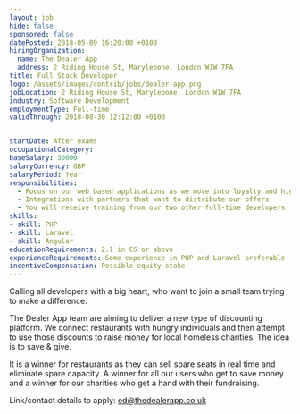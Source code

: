 ```yaml
---
layout: job
hide: false
sponsored: false
datePosted: 2018-05-09 16:20:00 +0100
hiringOrganization:
  name: The Dealer App
  address: 2 Riding House St, Marylebone, London W1W 7FA
title: Full Stack Developer
logo: /assets/images/contrib/jobs/dealer-app.png
jobLocation: 2 Riding House St, Marylebone, London W1W 7FA
industry: Software Development
employmentType: Full-time
validThrough: 2018-08-30 12:12:00 +0100


startDate: After exams
occupationalCategory:
baseSalary: 30000
salaryCurrency: GBP
salaryPeriod: Year
responsibilities:
  - Focus on our web based applications as we move into loyalty and highly targeted discounting
  - Integrations with partners that want to distribute our offers
  - You will receive training from our two other full-time developers
skills:
- skill: PHP
- skill: Laravel
- skill: Angular
educationRequirements: 2.1 in CS or above
experienceRequirements: Some experience in PHP and Laravel preferable
incentiveCompensation: Possible equity stake
---
```

Calling all developers with a big heart, who want to join a small team trying to make a difference.

The Dealer App team are aiming to deliver a new type of discounting platform. We connect restaurants with hungry individuals and then attempt to use those discounts to raise money for local homeless charities. The idea is to save & give.

It is a winner for restaurants as they can sell spare seats in real time and eliminate spare capacity. A winner for all our users who get to save money and a winner for our charities who get a hand with their fundraising.


Link/contact details to apply:
ed@thedealerapp.co.uk

